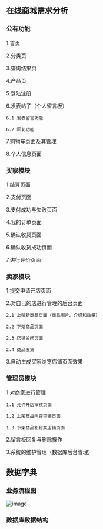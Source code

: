 ## 在线商城需求分析
### 公有功能

1.首页

2.分类页

3.查询结果页

4.产品页

5.登陆注册

6.发表帖子（个人留言板）

    6.1 发表留言功能
    
    6.2 回复功能

7.购物车页面及其管理

8.个人信息页面

### 买家模块

1.结算页面

2.支付页面

3.支付成功与失败页面

4.我的订单页面

5.确认收货页面

6.确认收货成功页面

7.进行评价页面

### 卖家模块

1.提交申请开店页面

2.对自己的店进行管理的后台页面

    2.1 上架新商品页面（商品图片、介绍和数量）
    
    2.2 下架商品页面
    
    2.3 店铺关闭页面
    
    2.4 商品发货

3.自动生成买家浏览店铺页面效果 

### 管理员模块

1.对商家进行管理

    1.1 允许开店审核页面
    
    1.2 上架商品内容审核页面
    
    1.3 下架商品和封禁店铺页面

2.留言板回复与删除操作

3.系统的维护管理（数据库后台管理）

## 数据字典
### 业务流程图
![image](http://assets.processon.com/chart_image/5def0436e4b0c080dba3c18c.png?_=1575947753552)
### 数据库数据结构

